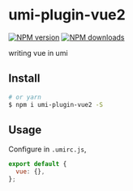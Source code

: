 # umi-plugin-vue2

[![NPM version](https://img.shields.io/npm/v/umi-plugin-vue2.svg?style=flat)](https://npmjs.org/package/umi-plugin-vue2) [![NPM downloads](http://img.shields.io/npm/dm/umi-plugin-vue2.svg?style=flat)](https://npmjs.org/package/umi-plugin-vue2)

writing vue in umi

## Install

```bash
# or yarn
$ npm i umi-plugin-vue2 -S
```

## Usage

Configure in `.umirc.js`,

```js
export default {
  vue: {},
};
```
